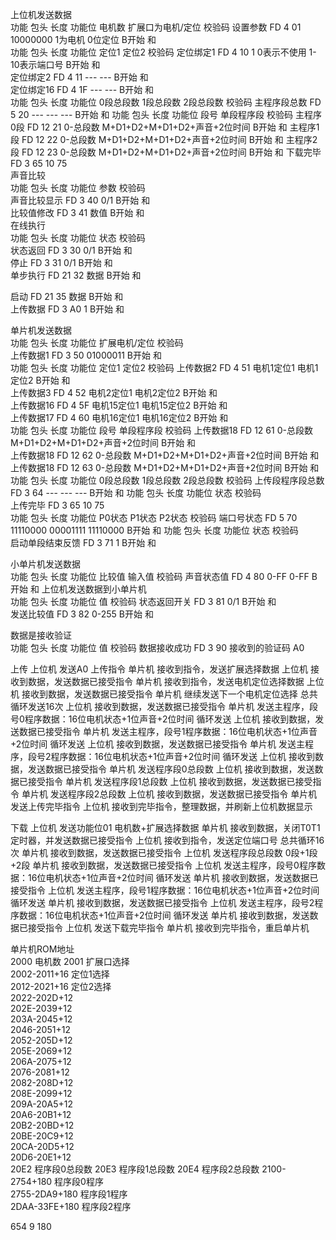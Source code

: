上位机发送数据							
功能	包头	长度	功能位	电机数	扩展口为电机/定位	校验码	
设置参数	FD	4	01		10000000 1为电机 0位定位	B开始 和	
功能	包头	长度	功能位	定位1	定位2	校验码	
定位绑定1	FD	4	10	1	0表示不使用 1-10表示端口号	B开始 和	
定位绑定2	FD	4	11	---	---	B开始 和	
定位绑定16	FD	4	1F	---	---	B开始 和	
功能	包头	长度	功能位	0段总段数	1段总段数	2段总段数	校验码
主程序段总数	FD	5	20	---	---	---	B开始 和
功能	包头	长度	功能位	段号	单段程序段		校验码
主程序0段	FD	12	21	0-总段数	M+D1+D2+M+D1+D2+声音+2位时间		B开始 和
主程序1段	FD	12	22	0-总段数	M+D1+D2+M+D1+D2+声音+2位时间		B开始 和
主程序2段	FD	12	23	0-总段数	M+D1+D2+M+D1+D2+声音+2位时间		B开始 和
下载完毕	FD	3	65	10	75		
声音比较							
功能	包头	长度	功能位	参数	校验码		
声音比较显示	FD	3	40	0/1	B开始 和		
比较值修改	FD	3	41	数值	B开始 和		
在线执行							
功能	包头	长度	功能位	状态	校验码		
状态返回	FD	3	30	0/1	B开始 和		
停止	FD	3	31	0/1	B开始 和		
单步执行	FD	21	32	数据	B开始 和		
							
启动	FD	21	35	数据	B开始 和		
上传数据	FD	3	A0	1	B开始 和		

单片机发送数据							
功能	包头	长度	功能位	扩展电机/定位	校验码		
上传数据1	FD	3	50	01000011	B开始 和		
功能	包头	长度	功能位	定位1	定位2	校验码	
上传数据2	FD	4	51	电机1定位1	电机1定位2	B开始 和	
上传数据3	FD	4	52	电机2定位1	电机2定位2	B开始 和	
上传数据16	FD	4	5F	电机15定位1	电机15定位2	B开始 和	
上传数据17	FD	4	60	电机16定位1	电机16定位2	B开始 和	
功能	包头	长度	功能位	段号	单段程序段	校验码	
上传数据18	FD	12	61	0-总段数	M+D1+D2+M+D1+D2+声音+2位时间	B开始 和	
上传数据18	FD	12	62	0-总段数	M+D1+D2+M+D1+D2+声音+2位时间	B开始 和	
上传数据18	FD	12	63	0-总段数	M+D1+D2+M+D1+D2+声音+2位时间	B开始 和	
功能	包头	长度	功能位	0段总段数	1段总段数	2段总段数	校验码
上传段程序段总数	FD	3	64	---	---	---	B开始 和
功能	包头	长度	功能位	状态	校验码		
上传完毕	FD	3	65	10	75		
功能	包头	长度	功能位	P0状态	P1状态	P2状态	校验码
端口号状态	FD	5	70	11110000	00001111	11110000	B开始 和
功能	包头	长度	功能位	状态	校验码		
启动单段结束反馈	FD	3	71	1	B开始 和		

小单片机发送数据						
功能	包头	长度	功能位	比较值	输入值	校验码
声音状态值	FD	4	80	0-FF	0-FF	B开始 和
上位机发送数据到小单片机						
功能	包头	长度	功能位	值	校验码	
状态返回开关	FD	3	81	0/1	B开始 和	
发送比较值	FD	3	82	0-255	B开始 和	
						
数据是接收验证						
功能	包头	长度	功能位	值	校验码	
数据接收成功	FD	3	90	接收到的验证码	A0	

上传	上位机	发送A0 上传指令
	单片机	接收到指令，发送扩展选择数据
	上位机	接收到数据，发送数据已接受指令
	单片机	接收到指令，发送电机定位选择数据
	上位机	接收到数据，发送数据已接受指令
	单片机	继续发送下一个电机定位选择   总共循环发送16次
	上位机	接收到数据，发送数据已接受指令
	单片机	发送主程序，段号0程序数据：16位电机状态+1位声音+2位时间 循环发送
	上位机	接收到数据，发送数据已接受指令
	单片机	发送主程序，段号1程序数据：16位电机状态+1位声音+2位时间 循环发送
	上位机	接收到数据，发送数据已接受指令
	单片机	发送主程序，段号2程序数据：16位电机状态+1位声音+2位时间 循环发送
	上位机	接收到数据，发送数据已接受指令
	单片机	发送程序段0总段数
	上位机	接收到数据，发送数据已接受指令
	单片机	发送程序段1总段数
	上位机	接收到数据，发送数据已接受指令
	单片机	发送程序段2总段数
	上位机	接收到数据，发送数据已接受指令
	单片机	发送上传完毕指令
	上位机	接收到完毕指令，整理数据，并刷新上位机数据显示
		
下载	上位机	发送功能位01 电机数+扩展选择数据
	单片机	接收到数据，关闭T0T1定时器，并发送数据已接受指令
	上位机	接收到指令，发送定位端口号 总共循环16次
	单片机	接收到数据，发送数据已接受指令
	上位机	发送程序段总段数 0段+1段+2段
	单片机	接收到数据，发送数据已接受指令
	上位机	发送主程序，段号0程序数据：16位电机状态+1位声音+2位时间 循环发送
	单片机	接收到数据，发送数据已接受指令
	上位机	发送主程序，段号1程序数据：16位电机状态+1位声音+2位时间 循环发送
	单片机	接收到数据，发送数据已接受指令
	上位机	发送主程序，段号2程序数据：16位电机状态+1位声音+2位时间 循环发送
	单片机	接收到数据，发送数据已接受指令
	上位机	发送下载完毕指令
	单片机	接收到完毕指令，重启单片机
		
单片机ROM地址		
2000	电机数	
2001	扩展口选择	
2002-2011+16	定位1选择	
2012-2021+16	定位2选择	
2022-202D+12		
202E-2039+12		
203A-2045+12		
2046-2051+12		
2052-205D+12		
205E-2069+12		
206A-2075+12		
2076-2081+12		
2082-208D+12		
208E-2099+12		
209A-20A5+12		
20A6-20B1+12		
20B2-20BD+12		
20BE-20C9+12		
20CA-20D5+12		
20D6-20E1+12		
20E2	程序段0总段数	
20E3	程序段1总段数	
20E4	程序段2总段数	
2100-2754+180	程序段0程序	
2755-2DA9+180	程序段1程序	
2DAA-33FE+180	程序段2程序	

654
9
180

